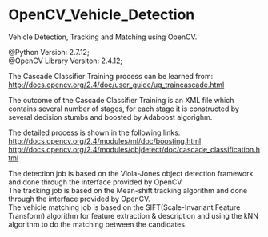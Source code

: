 # OpenCV_Vehicle_Detection
Vehicle Detection, Tracking and Matching using OpenCV.

@Python Version: 2.7.12;  
@OpenCV Library Versiton: 2.4.12;  

The Cascade Classifier Training process can be learned from: http://docs.opencv.org/2.4/doc/user_guide/ug_traincascade.html  

The outcome of the Cascade Classifier Training is an XML file which contains several number of stages, for each stage it is constructed by several decision stumbs and boosted by Adaboost algorighm.

The detailed process is shown in the following links:
http://docs.opencv.org/2.4/modules/ml/doc/boosting.html  
http://docs.opencv.org/2.4/modules/objdetect/doc/cascade_classification.html  

The detection job is based on the Viola-Jones object detection framework and done through the interface provided by OpenCV.  
The tracking job is based on the Mean-shift tracking algorithm and done through the interface provided by OpenCV.  
The vehicle matching job is based on the SIFT(Scale-Invariant Feature Transform) algorithm for feature extraction & description and using the kNN algorithm to do the matching between the candidates.  
